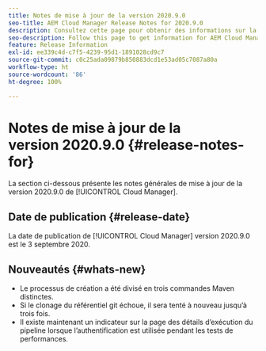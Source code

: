 ```yaml
---
title: Notes de mise à jour de la version 2020.9.0
seo-title: AEM Cloud Manager Release Notes for 2020.9.0
description: Consultez cette page pour obtenir des informations sur la version 2020.9.0 de Cloud Manager.
seo-description: Follow this page to get information for AEM Cloud Manager Release 2020.9.0
feature: Release Information
exl-id: ee339c4d-c7f5-4239-95d1-1891028cd9c7
source-git-commit: c0c25ada09879b850883dcd1e53ad05c7087a80a
workflow-type: ht
source-wordcount: '86'
ht-degree: 100%

---
```


# Notes de mise à jour de la version 2020.9.0 {#release-notes-for}

La section ci-dessous présente les notes générales de mise à jour de la version 2020.9.0 de [!UICONTROL Cloud Manager].

## Date de publication {#release-date}

La date de publication de [!UICONTROL Cloud Manager] version 2020.9.0 est le 3 septembre 2020.

## Nouveautés {#whats-new}

* Le processus de création a été divisé en trois commandes Maven distinctes.
* Si le clonage du référentiel git échoue, il sera tenté à nouveau jusqu’à trois fois.
* Il existe maintenant un indicateur sur la page des détails d’exécution du pipeline lorsque l’authentification est utilisée pendant les tests de performances.
